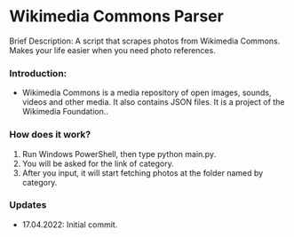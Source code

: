 # Wikimedia Commons Parser
Brief Description: A script that scrapes photos from Wikimedia Commons. Makes your life easier when you need photo references.

<h3>Introduction:</h3>
<ul>
<li>Wikimedia Commons is a media repository of open images, sounds, videos and other media. It also contains JSON files. It is a project of the Wikimedia Foundation..</li>
</ul>

<h3>How does it work?</h3>
<ol>
<li>Run Windows PowerShell, then type python main.py.</li>
<li>You will be asked for the link of category.</li>
<li>After you input, it will start fetching photos at the folder named by category.</li>
</ol>

<h3>Updates</h3>
<ul>
<li>17.04.2022: Initial commit.
</li>
</ul>